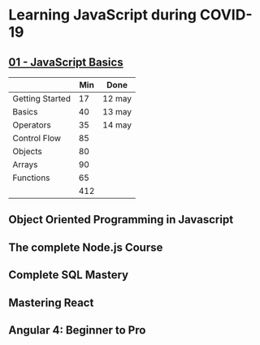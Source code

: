 # Learning JavaScript during COVID-19

## [01 - JavaScript Basics](./01-js-basics.md)

|                   | Min  | Done   |
|-------------------|------|--------|
| Getting Started   | 17   | 12 may |
| Basics            | 40   | 13 may |
| Operators         | 35   | 14 may |
| Control Flow      | 85   |             |
| Objects           | 80   |             |
| Arrays            | 90   |             |
| Functions         | 65   |             |
|                   | 412  |             |

## Object Oriented Programming in Javascript
## The complete Node.js Course
## Complete SQL Mastery
## Mastering React
## Angular 4: Beginner to Pro
